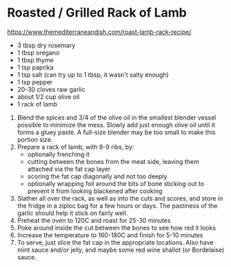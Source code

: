 # Roasted / Grilled Rack of Lamb

https://www.themediterraneandish.com/roast-lamb-rack-recipe/

* 3 tbsp dry rosemary
* 1 tbsp oregano
* 1 tbsp thyme
* 1 tsp paprika
* 1 tsp salt (can try up to 1 tbsp, it wasn't salty enough)
* 1 tsp pepper
* 20-30 cloves raw garlic
* about 1/2 cup olive oil
* 1 rack of lamb

1. Blend the spices and 3/4 of the olive oil in the smallest blender vessel possible to minimize the mess. Slowly add
   just enough olive oil until it forms a gluey paste. A full-size blender may be too small to make this portion size.
2. Prepare a rack of lamb, with 8-9 ribs, by:
    * optionally frenching it
    * cutting between the bones from the meat side, leaving them attached via the fat cap layer
    * scoring the fat cap diagonally and not too deeply
    * optionally wrapping foil around the bits of bone sticking out to prevent it from looking blackened after cooking
3. Slather all over the rack, as well as into the cuts and scores, and store in the fridge in a ziploc bag for a few
   hours or days. The pastiness of the garlic should help it stick on fairly well.
4. Preheat the oven to 120C and roast for 25-30 minutes
5. Poke around inside the cut between the bones to see how red it looks
6. Increase the temperature to 160-180C and finish for 5-10 minutes
7. To serve, just slice the fat cap in the appropriate locations. Also have mint sauce and/or jelly, and maybe some
   red wine shallot (or Bordelaise) sauce.